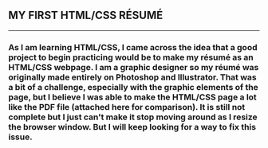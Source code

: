 ## MY FIRST HTML/CSS RÉSUMÉ

---
### As I am learning HTML/CSS, I came across the idea that a good project to begin practicing would be to make my résumé as an HTML/CSS webpage. I am a graphic designer so my réumé was originally made entirely on Photoshop and Illustrator. That was a bit of a challenge, especially with the graphic elements of the page, but I believe I was able to make the HTML/CSS page a lot like the PDF file (attached here for comparison). It is still not complete but I just can't make it stop moving around as I resize the browser window. But I will keep looking for a way to fix this issue.

